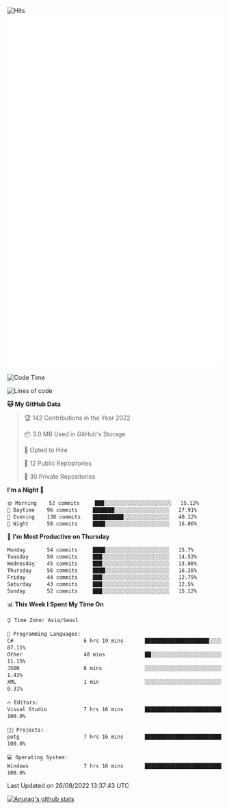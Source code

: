 ![Hits](https://hits.seeyoufarm.com/api/count/incr/badge.svg?url=https%3A%2F%2Fgithub.com%2Fkokose1234&count_bg=%2379C83D&title_bg=%23555555&icon=apple.svg&icon_color=%23E7E7E7&title=hits&edge_flat=false)
<br/>
![Metrics](https://github.com/kokose1234/kokose1234/blob/main/github-metrics.svg)

<!--START_SECTION:waka-->
![Code Time](http://img.shields.io/badge/Code%20Time-673%20hrs%2032%20mins-blue)

![Lines of code](https://img.shields.io/badge/From%20Hello%20World%20I%27ve%20Written-937%20Thousand%20lines%20of%20code-blue)

**🐱 My GitHub Data** 

> 🏆 142 Contributions in the Year 2022
 > 
> 📦 3.0 MB Used in GitHub's Storage 
 > 
> 💼 Opted to Hire
 > 
> 📜 12 Public Repositories 
 > 
> 🔑 30 Private Repositories  
 > 
**I'm a Night 🦉** 

```text
🌞 Morning    52 commits     ███░░░░░░░░░░░░░░░░░░░░░░   15.12% 
🌆 Daytime    96 commits     ███████░░░░░░░░░░░░░░░░░░   27.91% 
🌃 Evening    138 commits    ██████████░░░░░░░░░░░░░░░   40.12% 
🌙 Night      58 commits     ████░░░░░░░░░░░░░░░░░░░░░   16.86%

```
📅 **I'm Most Productive on Thursday** 

```text
Monday       54 commits     ████░░░░░░░░░░░░░░░░░░░░░   15.7% 
Tuesday      50 commits     ███░░░░░░░░░░░░░░░░░░░░░░   14.53% 
Wednesday    45 commits     ███░░░░░░░░░░░░░░░░░░░░░░   13.08% 
Thursday     56 commits     ████░░░░░░░░░░░░░░░░░░░░░   16.28% 
Friday       44 commits     ███░░░░░░░░░░░░░░░░░░░░░░   12.79% 
Saturday     43 commits     ███░░░░░░░░░░░░░░░░░░░░░░   12.5% 
Sunday       52 commits     ███░░░░░░░░░░░░░░░░░░░░░░   15.12%

```


📊 **This Week I Spent My Time On** 

```text
⌚︎ Time Zone: Asia/Seoul

💬 Programming Languages: 
C#                       6 hrs 19 mins       █████████████████████░░░░   87.11% 
Other                    48 mins             ██░░░░░░░░░░░░░░░░░░░░░░░   11.15% 
JSON                     6 mins              ░░░░░░░░░░░░░░░░░░░░░░░░░   1.43% 
XML                      1 min               ░░░░░░░░░░░░░░░░░░░░░░░░░   0.31%

🔥 Editors: 
Visual Studio            7 hrs 16 mins       █████████████████████████   100.0%

🐱‍💻 Projects: 
potg                     7 hrs 16 mins       █████████████████████████   100.0%

💻 Operating System: 
Windows                  7 hrs 16 mins       █████████████████████████   100.0%

```


 Last Updated on 26/08/2022 13:37:43 UTC
<!--END_SECTION:waka-->

[![Anurag's github stats](https://github-readme-stats.vercel.app/api?username=kokose1234&theme=dracula)](https://github.com/anuraghazra/github-readme-stats)



	
